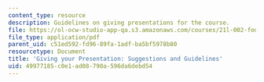 ```yaml
---
content_type: resource
description: Guidelines on giving presentations for the course.
file: https://ol-ocw-studio-app-qa.s3.amazonaws.com/courses/21l-002-foundations-of-western-culture-ii-fall-2002/49977185c0e1ad08790a596da6debd54_presentations.pdf
file_type: application/pdf
parent_uid: c51ed592-fd96-89fa-1adf-ba5bf5978b80
resourcetype: Document
title: 'Giving your Presentation: Suggestions and Guidelines'
uid: 49977185-c0e1-ad08-790a-596da6debd54
---
```

